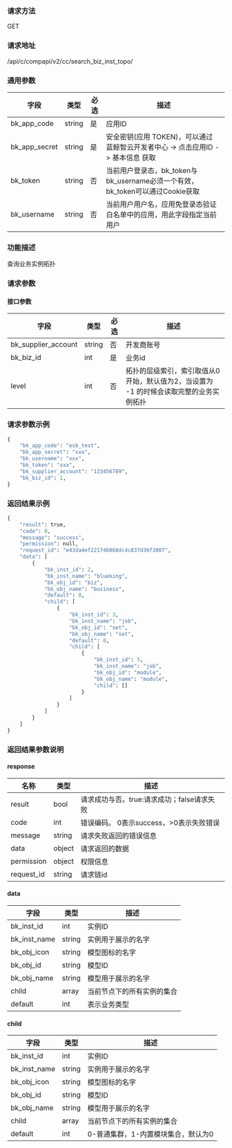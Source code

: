 
### 请求方法

GET


### 请求地址

/api/c/compapi/v2/cc/search_biz_inst_topo/


### 通用参数

| 字段 | 类型 | 必选 |  描述 |
|-----------|------------|--------|------------|
| bk_app_code  |  string    | 是 | 应用ID     |
| bk_app_secret|  string    | 是 | 安全密钥(应用 TOKEN)，可以通过 蓝鲸智云开发者中心 -> 点击应用ID -> 基本信息 获取 |
| bk_token     |  string    | 否 | 当前用户登录态，bk_token与bk_username必须一个有效，bk_token可以通过Cookie获取 |
| bk_username  |  string    | 否 | 当前用户用户名，应用免登录态验证白名单中的应用，用此字段指定当前用户 |


### 功能描述

查询业务实例拓扑

### 请求参数



#### 接口参数

| 字段      |  类型      | 必选   |  描述      |
|-----------|------------|--------|------------|
| bk_supplier_account |  string  | 否     | 开发商账号 |
| bk_biz_id           |  int     | 是     | 业务id |
| level               |  int     | 否     | 拓扑的层级索引，索引取值从0开始，默认值为2，当设置为 -1 的时候会读取完整的业务实例拓扑 |

### 请求参数示例

```python
{
    "bk_app_code": "esb_test",
    "bk_app_secret": "xxx",
    "bk_username": "xxx",
    "bk_token": "xxx",
    "bk_supplier_account": "123456789",
    "bk_biz_id": 1,
}
```

### 返回结果示例

```python
{
    "result": true,
    "code": 0,
    "message": "success",
    "permission": null,
    "request_id": "e43da4ef221746868dc4c837d36f3807",
    "data": [
        {
            "bk_inst_id": 2,
            "bk_inst_name": "blueking",
            "bk_obj_id": "biz",
            "bk_obj_name": "business",
            "default": 0,
            "child": [
                {
                    "bk_inst_id": 3,
                    "bk_inst_name": "job",
                    "bk_obj_id": "set",
                    "bk_obj_name": "set",
                    "default": 0,
                    "child": [
                        {
                            "bk_inst_id": 5,
                            "bk_inst_name": "job",
                            "bk_obj_id": "module",
                            "bk_obj_name": "module",
                            "child": []
                        }
                    ]
                }
            ]
        }
    ]
}
```

### 返回结果参数说明
#### response

| 名称    | 类型   | 描述                                    |
| ------- | ------ | ------------------------------------- |
| result  | bool   | 请求成功与否。true:请求成功；false请求失败 |
| code    | int    | 错误编码。 0表示success，>0表示失败错误    |
| message | string | 请求失败返回的错误信息                    |
| data    | object | 请求返回的数据                           |
| permission    | object | 权限信息    |
| request_id    | string | 请求链id    |


#### data

| 字段      | 类型      | 描述      |
|-----------|-----------|-----------|
| bk_inst_id    | int       | 实例ID |
| bk_inst_name  | string    | 实例用于展示的名字 |
| bk_obj_icon   | string    | 模型图标的名字 |
| bk_obj_id     | string    | 模型ID |
| bk_obj_name   | string    | 模型用于展示的名字 |
| child         | array     | 当前节点下的所有实例的集合 |
|default | int | 表示业务类型 |

#### child

| 字段      | 类型      | 描述      |
|-----------|-----------|-----------|
| bk_inst_id    | int       | 实例ID |
| bk_inst_name  | string    | 实例用于展示的名字 |
| bk_obj_icon   | string    | 模型图标的名字 |
| bk_obj_id     | string    | 模型ID |
| bk_obj_name   | string    | 模型用于展示的名字 |
| child         | array     | 当前节点下的所有实例的集合 |
| default             |  int     | 0-普通集群，1-内置模块集合，默认为0 |